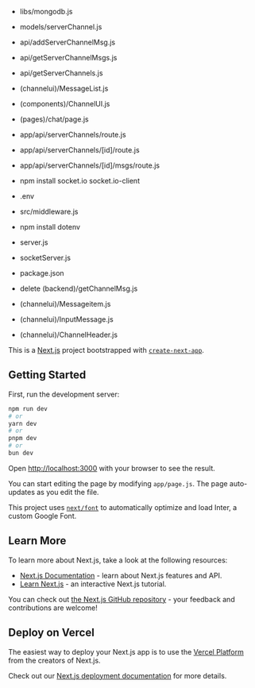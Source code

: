 - libs/mongodb.js
- models/serverChannel.js

- api/addServerChannelMsg.js
- api/getServerChannelMsgs.js
- api/getServerChannels.js

- (channelui)/MessageList.js
- (components)/ChannelUI.js
- (pages)/chat/page.js

- app/api/serverChannels/route.js
- app/api/serverChannels/[id]/route.js
- app/api/serverChannels/[id]/msgs/route.js

- npm install socket.io socket.io-client
- .env
- src/middleware.js
- npm install dotenv
- server.js
- socketServer.js
- package.json

- delete (backend)/getChannelMsg.js

- (channelui)/Messageitem.js
- (channelui)/InputMessage.js
- (channelui)/ChannelHeader.js

This is a [Next.js](https://nextjs.org/) project bootstrapped with [`create-next-app`](https://github.com/vercel/next.js/tree/canary/packages/create-next-app).

## Getting Started

First, run the development server:

```bash
npm run dev
# or
yarn dev
# or
pnpm dev
# or
bun dev
```

Open [http://localhost:3000](http://localhost:3000) with your browser to see the result.

You can start editing the page by modifying `app/page.js`. The page auto-updates as you edit the file.

This project uses [`next/font`](https://nextjs.org/docs/basic-features/font-optimization) to automatically optimize and load Inter, a custom Google Font.

## Learn More

To learn more about Next.js, take a look at the following resources:

- [Next.js Documentation](https://nextjs.org/docs) - learn about Next.js features and API.
- [Learn Next.js](https://nextjs.org/learn) - an interactive Next.js tutorial.

You can check out [the Next.js GitHub repository](https://github.com/vercel/next.js/) - your feedback and contributions are welcome!

## Deploy on Vercel

The easiest way to deploy your Next.js app is to use the [Vercel Platform](https://vercel.com/new?utm_medium=default-template&filter=next.js&utm_source=create-next-app&utm_campaign=create-next-app-readme) from the creators of Next.js.

Check out our [Next.js deployment documentation](https://nextjs.org/docs/deployment) for more details.
